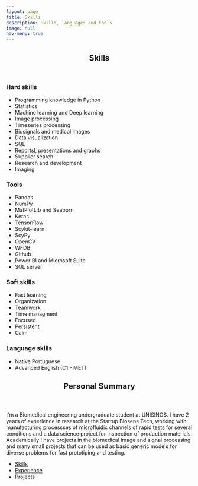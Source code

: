 ```yaml
---
layout: page
title: Skills
description: Skills, languages and tools
image: null
nav-menu: true
---
```


<!-- Main -->
<div id="main" class="alt">
<!-- One -->
	<section id="one">
		<div class="inner">
			<header class="major">
				<h1>Skills</h1>
			</header>
		</div>
<!-- two -->
		<section id="two">
			<!-- Content -->
			<div class="row">
				<div class="6u 12u$(medium)">
					<h3>Hard skills</h3>
						<ul class="alt">
							<li>Programming knowledge in Python</li>
							<li>Statistics</li>
							<li>Machine learning and Deep learning</li>
							<li>Image processing</li>
							<li>Timeseries processing</li>
							<li>Biosignals and medical images</li>
							<li>Data visualization</li>
							<li>SQL</li>
							<li>Reportsl, presentations and graphs</li>
							<li>Supplier search</li>
							<li>Research and development</li>
							<li>Imaging</li>
						</ul>
				</div>
				<div class="6u$ 12u$(medium)">
					<h3>Tools</h3>
						<ul class="alt">
							<li>Pandas</li>
							<li>NumPy</li>
							<li>MatPlotLib and Seaborn</li>
							<li>Keras</li>
							<li>TensorFlow</li>
							<li>Scykit-learn</li>
							<li>ScyPy</li>
							<li>OpenCV</li>
							<li>WFDB</li>
							<li>Github</li>
							<li>Power BI and Microsoft Suite</li>
							<li>SQL server</li>
						</ul>
				</div>
				<div class="6u 12u$(medium)">
					<h3>Soft skills</h3>
						<ul class="alt">
							<li>Fast learning</li>
							<li>Organization</li>
							<li>Teamwork</li>
							<li>Time managment</li>
							<li>Focused</li>
							<li>Persistent</li>
							<li>Calm</li>
						</ul>
				</div>
				<div class="6u$ 12u$(medium)">
					<h3>Language skills</h3>
						<ul class="alt">
							<li>Native Portuguese</li>
							<li>Advanced English (C1 - MET)</li>
						</ul>
				</div>
			</div>
		</section>
	</section>
</div>
<section id="three">
	<div class="inner">
		<header class="major">
			<h2>Personal Summary</h2>
		</header>
		<p>I'm a Biomedical engineering undergraduate student at UNISINOS. I have 2 years of experience in research at the Startup Biosens Tech, working with manufacturing processses of microfluidic channels of rapid tests for several conditions and a data science project for inspection of production materials. Academically I have projects in the biomedical image and signal processing and many small projects that can be used as basic generic models for diverse problems for fast prototiping and testing.</p>
		<ul class="actions">
			<li><a href="1 - skills.html" class="button next">Skills</a></li>
			<li><a href="2 - experience.html" class="button next">Experience</a></li>
			<li><a href="3 - projects.html" class="button next">Projects</a></li>
		</ul>
	</div>
 </section>
